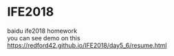 # IFE2018
baidu ife2018 homework               
you can see demo on this       
https://redford42.github.io/IFE2018/day5_6/resume.html
